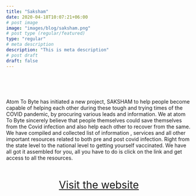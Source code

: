 ```yaml
---
title: "Saksham"
date: 2020-04-18T10:07:21+06:00
# post image
image: "images/blog/saksham.png"
# post type (regular/featured)
type: "regular"
# meta description
description: "This is meta description"
# post draft
draft: false
---
```


<br><br><br>

Atom To Byte has initiated a new project, SAKSHAM to help people become capable of helping each other during these tough and trying times of the COVID pandemic, by procuring various leads and information. We at atom To Byte sincerely believe that people themselves could save themselves from the Covid infection and also help each other to recover from the same.
We have compiled and collected list of information , services and all other important resources related to both pre and post covid infection. Right from the state level to the national level to getting yourself vaccinated. We have all got it assembled for you, all you have to do is click on the link and get access to all the resources.

<br>
<br>
<center><a style="font-size: 2em;" href="https://sakshamsupport.netlify.app/" target=blank>Visit the website</a></center>
<br>
<br>
